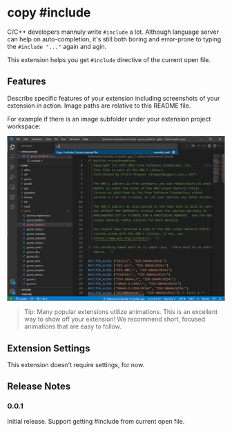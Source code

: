 # copy #include

C/C++ developers mannuly write `#include` a lot. Although language server can help on auto-completion, it's still both boring and error-prone to typing the `#include "..."` again and agin.

This extension helps you get `#include` directive of the current open file. 

## Features

Describe specific features of your extension including screenshots of your extension in action. Image paths are relative to this README file.

For example if there is an image subfolder under your extension project workspace:

![get-include-from-command-palette](docs\call-from-command-palette-current-file.png)

> Tip: Many popular extensions utilize animations. This is an excellent way to show off your extension! We recommend short, focused animations that are easy to follow.

## Extension Settings

This extension doesn't require settings, for now.

## Release Notes

### 0.0.1

Initial release. Support getting #include from current open file.

